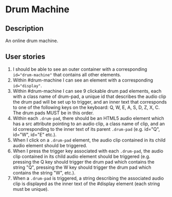 # Drum Machine

## Description
An online drum machine.

## User stories
1. I should be able to see an outer container with a corresponding `id="drum-machine"` that contains all other elements.
2. Within #drum-machine I can see an element with a corresponding `id="display"`.
3. Within #drum-machine I can see 9 clickable drum pad elements, each with a class name of drum-pad, a unique id that describes the audio clip the drum pad will be set up to trigger, and an inner text that corresponds to one of the following keys on the keyboard: Q, W, E, A, S, D, Z, X, C. The drum pads MUST be in this order.
4. Within each `.drum-pad`, there should be an HTML5 audio element which has a src attribute pointing to an audio clip, a class name of clip, and an id corresponding to the inner text of its parent `.drum-pad` (e.g. id="Q", id="W", id="E" etc.).
5. When I click on a `.drum-pad` element, the audio clip contained in its child audio element should be triggered.
6. When I press the trigger key associated with each `.drum-pad`, the audio clip contained in its child audio element should be triggered (e.g. pressing the Q key should trigger the drum pad which contains the string "Q", pressing the W key should trigger the drum pad which contains the string "W", etc.).
7. When a `.drum-pad` is triggered, a string describing the associated audio clip is displayed as the inner text of the #display element (each string must be unique).
